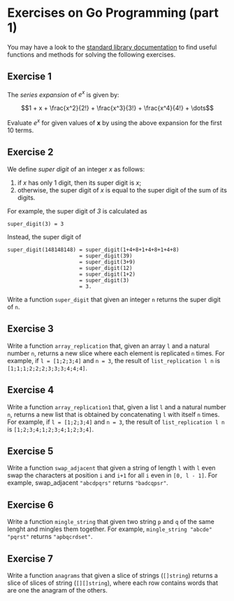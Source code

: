 # Exercises on Go Programming (part 1)

You may have a look to the [standard library documentation](https://pkg.go.dev/std) to find useful functions and methods for solving the following exercises. 

## Exercise 1
The *series expansion* of $e^x$ is given by:

$$1 + x + \frac{x^2}{2!} + \frac{x^3}{3!} + \frac{x^4}{4!} + \dots$$

Evaluate $e^x$ for given values of **x** by using the above expansion for the first 10 terms.


## Exercise 2
We define *super digit* of an integer *x* as follows:
1. if *x* has only 1 digit, then its super digit is *x*;
2. otherwise, the super digit of *x* is equal to the super digit of the sum of its digits.

For example, the super digit of *3* is calculated as
```
super_digit(3) = 3
```
Instead, the super digit of
```
super_digit(148148148) = super_digit(1+4+8+1+4+8+1+4+8)
                       = super_digit(39)
                       = super_digit(3+9)
                       = super_digit(12)
                       = super_digit(1+2)
                       = super_digit(3)
                       = 3.
```
Write a function `super_digit` that given an integer `n` returns the super digit of `n`.

## Exercise 3

Write a function `array_replication` that, given an array `l` and a natural number `n`, returns a new slice where each element is replicated `n` times. For example, if `l = [1;2;3;4]` and `n = 3`, the result of `list_replication l n` is `[1;1;1;2;2;2;3;3;3;4;4;4]`.

## Exercise 4
Write a function `array_replication1` that, given a list `l` and a natural number `n`, returns a new list that is obtained by concatenating `l` with itself `n` times. For example, if `l = [1;2;3;4]` and `n = 3`, the result of `list_replication l n` is `[1;2;3;4;1;2;3;4;1;2;3;4]`.

## Exercise 5
Write a function `swap_adjacent` that given a string of length `l` with `l` even swap the characters at position `i` and `i+1` for all `i` even in `[0, l - 1]`. For example, swap_adjacent `"abcdpqrs"` returns `"badcqpsr"`.

## Exercise 6
Write a function `mingle_string` that given two string `p` and `q` of the same lenght and mingles them together.
For example, `mingle_string "abcde" "pqrst"` returns `"apbqcrdset"`.

## Exercise 7
Write a function `anagrams` that given a slice of strings (`[]string`) returns a slice of slices of string (`[][]string`), where each row contains words that are one the anagram of the others.
